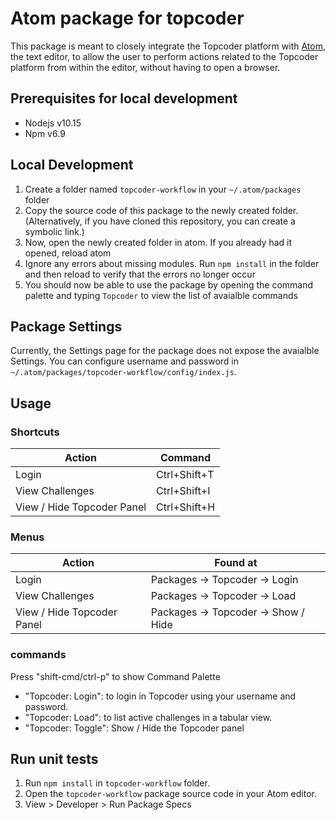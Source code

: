 # Atom package for topcoder

This package is meant to closely integrate the Topcoder platform with [Atom](https://atom.io/), the text editor, to allow the user to perform actions related to the Topcoder platform from within the editor, without having to open a browser.

## Prerequisites for local development

-   Nodejs v10.15
-   Npm v6.9

## Local Development

1.  Create a folder named `topcoder-workflow` in your `~/.atom/packages` folder
2.  Copy the source code of this package to the newly created folder. (Alternatively, if you have cloned this repository, you can create a symbolic link.)
3.  Now, open the newly created folder in atom. If you already had it opened, reload atom
4.  Ignore any errors about missing modules. Run `npm install` in the folder and then reload to verify that the errors no longer occur
5.  You should now be able to use the package by opening the command palette and typing `Topcoder` to view the list of avaialble commands

## Package Settings

Currently, the Settings page for the package does not expose the avaialble Settings.
You can configure username and password in `~/.atom/packages/topcoder-workflow/config/index.js`.

## Usage

### Shortcuts

| Action                     	| Command      	|
|----------------------------	|--------------	|
| Login                      	| Ctrl+Shift+T 	|
| View Challenges            	| Ctrl+Shift+I 	|
| View / Hide Topcoder Panel 	| Ctrl+Shift+H 	|

### Menus

| Action                     	| Found at                            	|
|----------------------------	|-------------------------------------	|
| Login                      	| Packages -> Topcoder -> Login       	|
| View Challenges            	| Packages -> Topcoder -> Load        	|
| View / Hide Topcoder Panel 	| Packages -> Topcoder -> Show / Hide 	|

### commands

Press "shift-cmd/ctrl-p" to show Command Palette

-   "Topcoder: Login": to login in Topcoder using your username and password.
-   "Topcoder: Load": to list active challenges in a tabular view.
-   "Topcoder: Toggle": Show / Hide the Topcoder panel

## Run unit tests

1.  Run `npm install` in `topcoder-workflow` folder.
2.  Open the `topcoder-workflow` package source code in your Atom editor.
3.  View > Developer > Run Package Specs
